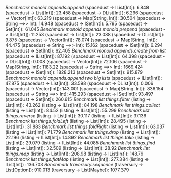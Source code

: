 _Benchmark monoid appends.append_
    (spacedust -> IList[Int]): 6.848
    (spacedust -> List[Int]): 23.458
    (spacedust -> DList[Int]): 6.296
    (spacedust -> Vector[Int]): 63.219
    (spacedust -> Map[String, Int]): 30.504
    (spacedust -> String ==>> Int): 14.948
    (spacedust -> ISet[Int]): 5.795
    (spacedust -> Set[Int]): 61.045
_Benchmark monoid appends.monoid prepend_
    (spacedust -> IList[Int]): 11.253
    (spacedust -> List[Int]): 23.088
    (spacedust -> DList[Int]): 9.875
    (spacedust -> Vector[Int]): 78.074
    (spacedust -> Map[String, Int]): 44.475
    (spacedust -> String ==>> Int): 15.162
    (spacedust -> ISet[Int]): 6.294
    (spacedust -> Set[Int]): 62.405
_Benchmark monoid appends.create from list_
    (spacedust -> IList[Int]): 87.192
    (spacedust -> List[Int]): 64.398
    (spacedust -> DList[Int]): 0.008
    (spacedust -> Vector[Int]): 72.106
    (spacedust -> Map[String, Int]): 1183.22
    (spacedust -> String ==>> Int): 1669.424
    (spacedust -> ISet[Int]): 1828.213
    (spacedust -> Set[Int]): 915.879
_Benchmark monoid appends.append two big lists_
    (spacedust -> IList[Int]): 47.875
    (spacedust -> List[Int]): 33.598
    (spacedust -> DList[Int]): 0.006
    (spacedust -> Vector[Int]): 143.001
    (spacedust -> Map[String, Int]): 836.154
    (spacedust -> String ==>> Int): 415.293
    (spacedust -> ISet[Int]): 93.497
    (spacedust -> Set[Int]): 260.615
_Benchmark list things.filter_
    (listing -> List[Int]): 43.262
    (listing -> IList[Int]): 84.198
_Benchmark list things.collect_
    (listing -> List[Int]): 84.52
    (listing -> IList[Int]): 55.299
_Benchmark list things.reverse_
    (listing -> List[Int]): 30.117
    (listing -> IList[Int]): 37.136
_Benchmark list things.foldLeft_
    (listing -> List[Int]): 28.495
    (listing -> IList[Int]): 31.883
_Benchmark list things.foldRight_
    (listing -> List[Int]): 63.037
    (listing -> IList[Int]): 71.779
_Benchmark list things.drop_
    (listing -> List[Int]): 22.196
    (listing -> IList[Int]): 14.892
_Benchmark list things.take_
    (listing -> List[Int]): 29.079
    (listing -> IList[Int]): 44.085
_Benchmark list things.find_
    (listing -> List[Int]): 32.509
    (listing -> IList[Int]): 28.92
_Benchmark list things.map_
    (listing -> List[Int]): 208.98
    (listing -> IList[Int]): 148.76
_Benchmark list things.flatMap_
    (listing -> List[Int]): 277.384
    (listing -> IList[Int]): 136.703
_Benchmark traversury.sequence_
    (traversury -> List[Option]): 910.013
    (traversury -> List[Maybe]): 1077.379
